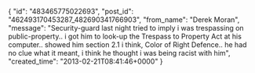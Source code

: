 {
   "id": "483465775022693",
   "post_id": "462493170453287_482690341766903",
   "from_name": "Derek Moran",
   "message": "Security-guard last night tried to imply i was trespassing on public-property.. i got him to look-up the Trespass to Property Act at his computer.. showed him section 2.1 i think, Color of Right Defence.. he had no clue what it meant, i think he thought i was being racist with him",
   "created_time": "2013-02-21T08:41:46+0000"
 }
